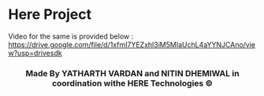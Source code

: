 <h1>Here Project </h1>

Video for the same is provided below :
https://drive.google.com/file/d/1xfmI7YEZxhl3iM5MIaUchL4aYYNJCAno/view?usp=drivesdk

<h3 style="text-align:center">Made By YATHARTH VARDAN and NITIN DHEMIWAL in coordination withe HERE Technologies &copy;</h3> 
